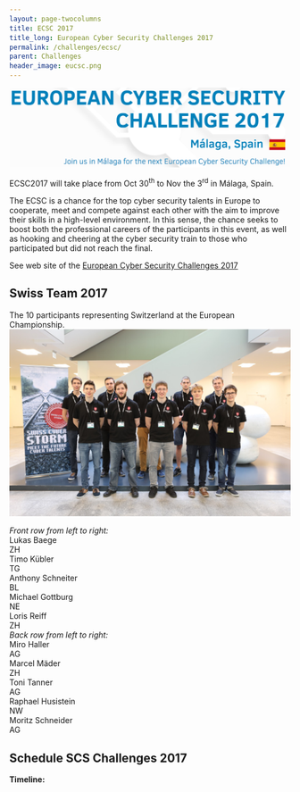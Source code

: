```yaml
---
layout: page-twocolumns
title: ECSC 2017
title_long: European Cyber Security Challenges 2017 
permalink: /challenges/ecsc/
parent: Challenges
header_image: eucsc.png
---
```


<article>


<img src="/img/challenges/ecsc2017.png" alt="European Cyber Security Challenges 2017">
<p>ECSC2017 will take place from Oct 30<sup>th</sup> to Nov the 3<sup>rd</sup> in Málaga, Spain.</p>
<p>
The ECSC is a chance for the top cyber security talents in Europe to cooperate, meet and compete against each other with the aim to improve their skills in a high-level environment. In this sense, the chance seeks to boost both the professional careers of the participants in this event, as well as hooking and cheering at the cyber security train to those who participated but did not reach the final.
</p>

See web site of the <a href="https://www.europeancybersecuritychallenge.eu/index.html" target="_blank">European Cyber Security Challenges 2017 </a>


</article>

<article>
	<h2 id="header_register">Swiss Team 2017</h2>	
<p>The  10 participants representing Switzerland at the European Championship.
<img src="/img/gallerySCSChallenges2017/img9.JPG">

<div class="row">
<div class="col-xs-12 col-sm-6"><i>Front row from left to right:</i>
<div class="col-xs-9">Lukas Baege</div><div class="col-xs-3">ZH</div>
<div class="col-xs-9">Timo Kübler</div><div class="col-xs-3">TG</div>
<div class="col-xs-9">Anthony Schneiter</div><div class="col-xs-3">BL</div>
<div class="col-xs-9">Michael Gottburg</div><div class="col-xs-3">NE</div>
<div class="col-xs-9">Loris Reiff</div><div class="col-xs-3">ZH</div>
</div>

<div class="col-xs-12 col-sm-6"><i>Back row from left to right:</i>
<div class="col-xs-9">Miro Haller</div><div class="col-xs-3">AG</div>
<div class="col-xs-9">Marcel Mäder</div><div class="col-xs-3">ZH</div>
<div class="col-xs-9">Toni Tanner</div><div class="col-xs-3">AG</div>
<div class="col-xs-9">Raphael Husistein</div><div class="col-xs-3">NW</div>
<div class="col-xs-9">Moritz Schneider</div><div class="col-xs-3">AG</div>
</div>
</div>
</p>
</article>

<article>
	<h2 id="header_register">Schedule SCS Challenges 2017</h2>	
    <strong>Timeline:</strong><br>
		<div id="timeline">&nbsp;</div>
</article>


<script type="text/javascript">
window.onload = function() {
    function toggleDisplay(d,i,datum){
    	 if ($("#scs-tooltip").css("display")=="none"){
    	 	printData(d,i,datum);
    	 }else{
    	 	d3.select("#scs-tooltip").style('display','none');
    	 }
    }
	
	function printData(d,i,datum){

          var el = d3.select("#"+d.id);
          var x = Number(el.attr('cx'));
          var y = Number(el.attr('cy'));
          
          var offset = $("svg").offset();
          var height = $("svg").height();
	  	  var matrix = el[0][0].getScreenCTM();
	  	 
		  
		  xpos=offset.left + x;
		  ypos=offset.top + y -15;
		  
	      //xpos= (matrix.a * x) + (matrix.c * y) + matrix.e - offset.left,
	      //ypos= (matrix.b * x) + (matrix.d * y) + matrix.f - offset.top

          if (el.attr('width')>=0){
                xpos+=Number(el.attr('width'))/2;
          }else{
          		xpos+3;
          }
          el.style("stroke","#000").style("stroke-width",3);
          d3.select("#scs-tooltip").style('display','block'); //must be visible before placing!!
     
          d3.select("#scs-tooltip").style('top',ypos+"px").style('left',xpos+"px");

          d3.select("#scs-tooltip .scs-category").html(datum.class_long)
          d3.select("#scs-tooltip .scs-name").html(d.label_title)
          d3.select("#scs-tooltip .scs-description").html(d.label_timerange)
          
    }
    var timelineData = [
        {class:"SCS", icon: "/img/SCS_Logo_60.png", "class_long": "Swiss Cyber Storm", times: [
          {"id": "SCS_0","starting_time": 1492423200000, "color":"#337ab7", "display":"circle", "label_title": "Teaser"},
          {"id": "SCS_1","starting_time": 1493632800000, "ending_time": 1501451999000, "color":"#337ab7",
                "label_title":"SCS Online Qualifying","label_timerange":"May 1<sup>st</sup> 12:00h - July 30<sup>th</sup> 24:00h"},
          {"id": "SCS_2","starting_time": 1504249200000, "ending_time": 1504454400000, "color":"#337ab7", "label_title":"CH-Final / ECSC Qualifying",
          		"label_timerange":"Sursee, September 1<sup>st</sup> - September 3<sup>rd</sup> 2017"	},
          {"id": "SCS_3","starting_time": 1508306400000, "ending_time": 1508364000000, "color":"#337ab7", "label_title":"SCS Conference", 
              "label_timerange":"KKL, October 18<sup>th</sup> 2017", "display":"circle"},
          ]},
        {class:"ECSC", icon: "/img/eucsc.png", "class_long": "European Cyber Security Challenges", times: [
          {"id": "ECSC_0","starting_time": 1509350400000, "ending_time": 1509728400000, "color":"#001550", "label_title":"ECSC Final",
          	"label_timerange":"Málaga, Spain, October 30<sup>th</sup> - November 3<sup>rd</sup> 2017" },
        ]}
      ];
      
      function showTimeline() {
        var chart = d3.timeline()
          .beginning(1491343200000) // we can optionally add beginning and ending times to speed up rendering a little
          .ending(1510959600000)
          .showTimeAxisTick() // toggles tick marks
          .mouseover(printData)
          .click(toggleDisplay)
          //.hover(printData)
          .stack() // toggles graph stacking
          .margin({left:70, right:30, top:0, bottom:0})
          .tickFormat(
            {
	          	format: d3.time.format("2017-%m"),
	          	tickTime: d3.time.month,
	          	tickInterval: 1,
	          	tickSize: 6
        	});
      var acw =$("article").width();
      var svg = d3.select("#timeline").append("svg").attr("width", acw)
          .datum(timelineData).call(chart);
      }
	  
      showTimeline();
      
}
</script>
